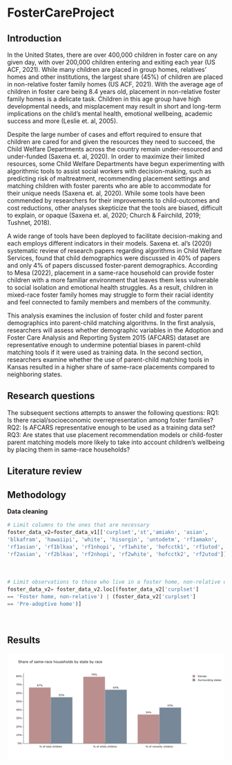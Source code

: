 # FosterCareProject

## Introduction

In the United States, there are over 400,000 children in foster care on any given day, with over 200,000 children entering and exiting each year (US ACF, 2021). While many children are placed in group homes, relatives’ homes and other institutions, the largest share (45%) of children are placed in non-relative foster family homes (US ACF, 2021). With the average age of children in foster care being 8.4 years old, placement in non-relative foster family homes is a delicate task. Children in this age group have high developmental needs, and misplacement may result in short and long-term implications on the child’s mental health, emotional wellbeing, academic success and more (Leslie et. al, 2005). 

Despite the large number of cases and effort required to ensure that children are cared for and given the resources they need to succeed, the Child Welfare Departments across the country remain under-resourced and under-funded (Saxena et. al, 2020). In order to maximize their limited resources, some Child Welfare Departments have begun experimenting with algorithmic tools to assist social workers with decision-making, such as predicting risk of maltreatment, recommending placement settings and matching children with foster parents who are able to accommodate for their unique needs (Saxena et. al, 2020). While some tools have been commended by researchers for their improvements to child-outcomes and cost reductions, other analyses skepticize that the tools are biased, difficult to explain, or opaque (Saxena et. al, 2020; Church & Fairchild, 2019; Tushnet, 2018).

A wide range of tools have been deployed to facilitate decision-making and each employs different indicators in their models. Saxena et. al’s (2020) systematic review of research papers regarding algorithms in Child Welfare Services, found that child demographics were discussed in 40% of papers and only 4% of papers discussed foster-parent demographics. According to Mesa (2022), placement in a same-race household can provide foster children with a more familiar environment that leaves them less vulnerable to social isolation and emotional health struggles. As a result, children in mixed-race foster family homes may struggle to form their racial identity and feel connected to family members and members of the community. 

This analysis examines the inclusion of foster child and foster parent demographics into parent-child matching algorithms. In the first analysis, researchers will assess whether demographic variables in the Adoption and Foster Care Analysis and Reporting System 2015 (AFCARS) dataset are representative enough to undermine potential biases in parent-child matching tools if it were used as training data. In the second section, researchers examine whether the use of parent-child matching tools in Kansas resulted in a higher share of same-race placements compared to neighboring states.  

## Research questions
The subsequent sections attempts to answer the following questions: 
RQ1: Is there racial/socioeconomic overrepresentation among foster families? 
RQ2: Is AFCARS representative enough to be used as a training data set?
RQ3: Are states that use placement recommendation models or child-foster parent matching models more likely to take into account children’s wellbeing by placing them in same-race households?

## Literature review


## Methodology 
**Data cleaning** 
```python
# Limit columns to the ones that are necessary
foster_data_v2=foster_data_v1[['curplset','st','amiakn', 'asian', 
'blkafram', 'hawaiipi', 'white', 'hisorgin', 'untodetm', 'rf1amakn', 
'rf1asian', 'rf1blkaa', 'rf1nhopi', 'rf1white', 'hofcctk1', 'rf1utod','rf2amakn', 
'rf2asian', 'rf2blkaa', 'rf2nhopi', 'rf2white', 'hofcctk2', 'rf2utod']]

     
```
```python
# Limit observations to those who live in a foster home, non-relative or pre-adoptive home
foster_data_v2= foster_data_v2.loc[(foster_data_v2['curplset']
== 'Foster home, non-relative') | (foster_data_v2['curplset'] 
== 'Pre-adoptive home')]

     
```

## Results




![img1](Kansas-compare.png)
